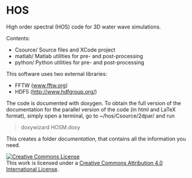# HOS
High order spectral (HOS) code for 3D water wave simulations.

Contents:

* Csource/ Source files and XCode project
* matlab/ Matlab utilities for pre- and post-processing
* python/ Python utilities for pre- and post-processing

This software uses two external libraries:

* FFTW (www.fftw.org)
* HDF5 (http://www.hdfgroup.org/)


The code is documented with doxygen. To obtain the full version of the documentation for the parallel version of the code (in html and LaTeX format), simply open a terminal, go to ~/hos/Csource/2dpar/ and run

> doxywizard HOSM.doxy

This creates a folder _documentation_, that contains all the information you need.

<a rel="license" href="http://creativecommons.org/licenses/by/4.0/"><img alt="Creative Commons License" style="border-width:0" src="https://i.creativecommons.org/l/by/4.0/88x31.png" /></a><br />This work is licensed under a <a rel="license" href="http://creativecommons.org/licenses/by/4.0/">Creative Commons Attribution 4.0 International License</a>.

